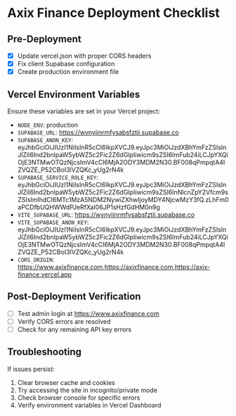 # Axix Finance Deployment Checklist

## Pre-Deployment
- [x] Update vercel.json with proper CORS headers
- [x] Fix client Supabase configuration
- [x] Create production environment file

## Vercel Environment Variables
Ensure these variables are set in your Vercel project:

- `NODE_ENV`: production
- `SUPABASE_URL`: https://wvnyiinrmfysabsfztii.supabase.co
- `SUPABASE_ANON_KEY`: eyJhbGciOiJIUzI1NiIsInR5cCI6IkpXVCJ9.eyJpc3MiOiJzdXBhYmFzZSIsInJlZiI6Ind2bnlpaW5ybWZ5c2Fic2Z6dGlpIiwicm9sZSI6ImFub24iLCJpYXQiOjE3NTMwOTQzNjcsImV4cCI6MjA2ODY3MDM2N30.BF008qPmpqtA4IZVQZE_P52CBoI3lVZQKc_yUg2rN4k
- `SUPABASE_SERVICE_ROLE_KEY`: eyJhbGciOiJIUzI1NiIsInR5cCI6IkpXVCJ9.eyJpc3MiOiJzdXBhYmFzZSIsInJlZiI6Ind2bnlpaW5ybWZ5c2Fic2Z6dGlpIiwicm9sZSI6InNlcnZpY2Vfcm9sZSIsImlhdCI6MTc1MzA5NDM2NywiZXhwIjoyMDY4NjcwMzY3fQ.zLhFm0aPCDfbUQHWWdPJeRfXaI06JP1sHzfGdHM0n9g
- `VITE_SUPABASE_URL`: https://wvnyiinrmfysabsfztii.supabase.co
- `VITE_SUPABASE_ANON_KEY`: eyJhbGciOiJIUzI1NiIsInR5cCI6IkpXVCJ9.eyJpc3MiOiJzdXBhYmFzZSIsInJlZiI6Ind2bnlpaW5ybWZ5c2Fic2Z6dGlpIiwicm9sZSI6ImFub24iLCJpYXQiOjE3NTMwOTQzNjcsImV4cCI6MjA2ODY3MDM2N30.BF008qPmpqtA4IZVQZE_P52CBoI3lVZQKc_yUg2rN4k
- `CORS_ORIGIN`: https://www.axixfinance.com,https://axixfinance.com,https://axix-finance.vercel.app

## Post-Deployment Verification
- [ ] Test admin login at https://www.axixfinance.com
- [ ] Verify CORS errors are resolved
- [ ] Check for any remaining API key errors

## Troubleshooting
If issues persist:
1. Clear browser cache and cookies
2. Try accessing the site in incognito/private mode
3. Check browser console for specific errors
4. Verify environment variables in Vercel Dashboard
